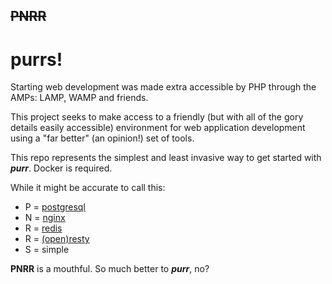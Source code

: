 ## ~~PNRR~~
# purrs!

Starting web development was made extra accessible by PHP through the AMPs: LAMP, WAMP and friends. 

This project seeks to make access to a friendly (but with all of the gory details easily accessible) environment for web application development using a "far better" (an opinion!) set of tools.

This repo represents the simplest and least invasive way to get started with ___purr___. Docker is required.

While it might be accurate to call this:

 - P = [postgresql](https://www.postgresql.org/)
 - N = [nginx](https://www.nginx.com/)
 - R = [redis](https://redis.io/)
 - R = [(open)resty](https://openresty.org/)
 - S = simple

__PNRR__ is a mouthful. So much better to ___purr___, no?

